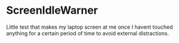 # ScreenIdleWarner
Little test that makes my laptop screen at me once I havent touched anything for a certain period of time to avoid external distractions.
